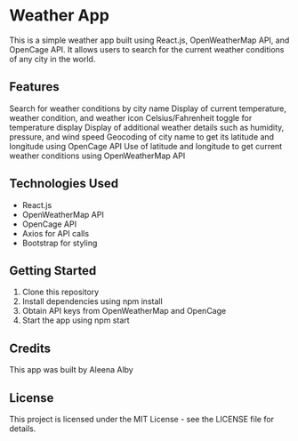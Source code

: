 # Weather App
This is a simple weather app built using React.js, OpenWeatherMap API, and OpenCage API. It allows users to search for the current weather conditions of any city in the world.

## Features
Search for weather conditions by city name
Display of current temperature, weather condition, and weather icon
Celsius/Fahrenheit toggle for temperature display
Display of additional weather details such as humidity, pressure, and wind speed
Geocoding of city name to get its latitude and longitude using OpenCage API
Use of latitude and longitude to get current weather conditions using OpenWeatherMap API

## Technologies Used
- React.js
- OpenWeatherMap API
- OpenCage API
- Axios for API calls
- Bootstrap for styling

## Getting Started
1. Clone this repository
2. Install dependencies using npm install
3. Obtain API keys from OpenWeatherMap and OpenCage 
4. Start the app using npm start

## Credits
This app was built by Aleena Alby

## License
This project is licensed under the MIT License - see the LICENSE file for details.
